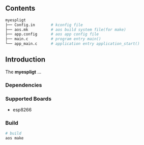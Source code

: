 ## Contents

```sh
myespligt
├── Config.in       # kconfig file
├── aos.mk          # aos build system file(for make)
├── app.config      # aos app config file
├── main.c          # program entry main()
└── app_main.c      # application entry application_start()
```

## Introduction

The **myespligt** ...

### Dependencies

### Supported Boards

- esp8266

### Build

```sh
# build
aos make
```
